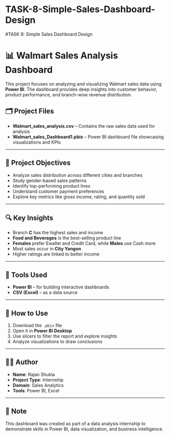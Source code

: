 # TASK-8-Simple-Sales-Dashboard-Design

#TASK 8: Simple Sales Dashboard Design


# 📊 Walmart Sales Analysis Dashboard

This project focuses on analyzing and visualizing Walmart sales data using **Power BI**. The dashboard provides deep insights into customer behavior, product performance, and branch-wise revenue distribution.

## 🗂️ Project Files

- **Walmart_sales_analysis.csv** – Contains the raw sales data used for analysis
- **Walmart_sales_Dashboard1.pbix** – Power BI dashboard file showcasing visualizations and KPIs

---

## 🎯 Project Objectives

- Analyze sales distribution across different cities and branches
- Study gender-based sales patterns
- Identify top-performing product lines
- Understand customer payment preferences
- Explore key metrics like gross income, rating, and quantity sold

---

## 🔍 Key Insights

- Branch **C** has the highest sales and income
- **Food and Beverages** is the best-selling product line
- **Females** prefer Ewallet and Credit Card, while **Males** use Cash more
- Most sales occur in **City Yangon**
- Higher ratings are linked to better income

---

## 🧰 Tools Used

- **Power BI** – for building interactive dashboards
- **CSV (Excel)** – as a data source

---

## 🚀 How to Use

1. Download the `.pbix` file
2. Open it in **Power BI Desktop**
3. Use slicers to filter the report and explore insights
4. Analyze visualizations to draw conclusions

---

## 👨‍💻 Author

- **Name**: Rajan Shukla
- **Project Type**: Internship
- **Domain**: Sales Analytics
- **Tools**: Power BI, Excel

---

## 📌 Note

This dashboard was created as part of a data analysis internship to demonstrate skills in Power BI, data visualization, and business intelligence.


